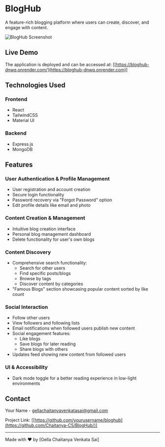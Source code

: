 # BlogHub

A feature-rich blogging platform where users can create, discover, and engage with content.

![BlogHub Screenshot](https://github.com/user-attachments/assets/37382304-9e24-4523-9f87-02f444a3842e)


## Live Demo

The application is deployed and can be accessed at: [[https://bloghub-dnwq.onrender.com/](https://bloghub-dnwq.onrender.com)]

## Technologies Used

### Frontend
- React
- TailwindCSS
- Material UI

### Backend
- Express.js
- MongoDB

## Features

### User Authentication & Profile Management
- User registration and account creation
- Secure login functionality
- Password recovery via "Forgot Password" option
- Edit profile details like email and photo

### Content Creation & Management
- Intuitive blog creation interface
- Personal blog management dashboard
- Delete functionality for user's own blogs

### Content Discovery
- Comprehensive search functionality:
  - Search for other users
  - Find specific posts/blogs
  - Browse by tags
  - Discover content by categories
- "Famous Blogs" section showcasing popular content sorted by like count

### Social Interaction
- Follow other users
- View followers and following lists
- Email notifications when followed users publish new content
- Social engagement features:
  - Like blogs
  - Save blogs for later reading
  - Share blogs with others
- Updates feed showing new content from followed users

### UI & Accessibility
- Dark mode toggle for a better reading experience in low-light environments


## Contact

Your Name - [gellachaitanyavenkatasai@gmail.com](mailto:gellachaitanyavenkatasai@gmail.com)

Project Link: [[https://github.com/yourusername/bloghub](https://github.com/Chaitanya-C5/BlogHub/)]

---

Made with ❤️ by [Gella Chaitanya Venkata Sai]
